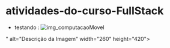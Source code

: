 # atividades-do-curso-FullStack
-  testando : ![img_computacaoMovel](https://github.com/user-attachments/assets/a22d974f-b628-42e0-bf5b-55ed3db8be1e)

" alt="Descrição da Imagem" width="260" height="420">

